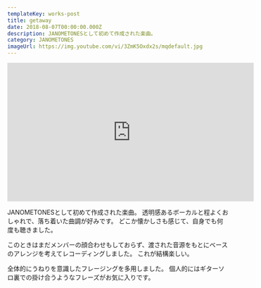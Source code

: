 ```yaml
---
templateKey: works-post
title: getaway
date: 2018-08-07T00:00:00.000Z
description: JANOMETONESとして初めて作成された楽曲。
category: JANOMETONES
imageUrl: https://img.youtube.com/vi/3ZmK5Oxdx2s/mqdefault.jpg
---
```

<iframe width="560" height="315" src="https://www.youtube.com/embed/3ZmK5Oxdx2s" frameBorder="0" allow="accelerometer; autoplay; encrypted-media; gyroscope; picture-in-picture" allowFullScreen></iframe>

JANOMETONESとして初めて作成された楽曲。
透明感あるボーカルと程よくおしゃれで、落ち着いた曲調が好みです。
どこか懐かしさも感じて、自身でも何度も聴きました。

このときはまだメンバーの顔合わせもしておらず、渡された音源をもとにベースのアレンジを考えてレコーディングしました。
これが結構楽しい。

全体的にうねりを意識したフレージングを多用しました。
個人的にはギターソロ裏での掛け合うようなフレーズがお気に入りです。